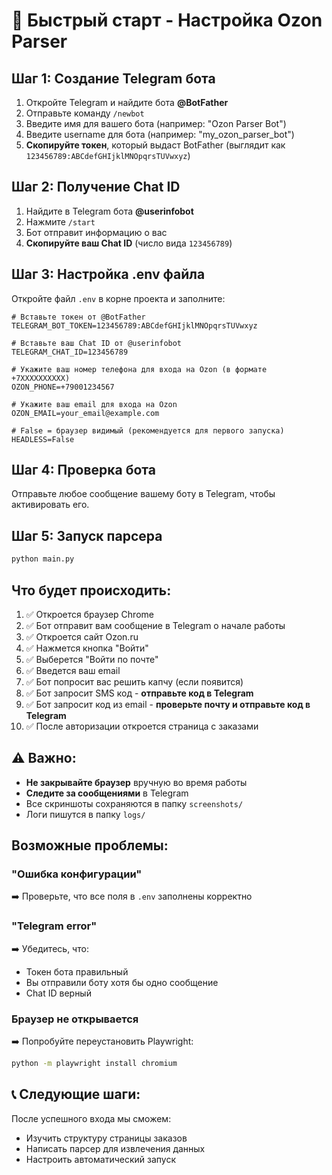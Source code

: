 # 🚀 Быстрый старт - Настройка Ozon Parser

## Шаг 1: Создание Telegram бота

1. Откройте Telegram и найдите бота **@BotFather**
2. Отправьте команду `/newbot`
3. Введите имя для вашего бота (например: "Ozon Parser Bot")
4. Введите username для бота (например: "my_ozon_parser_bot")
5. **Скопируйте токен**, который выдаст BotFather (выглядит как `123456789:ABCdefGHIjklMNOpqrsTUVwxyz`)

## Шаг 2: Получение Chat ID

1. Найдите в Telegram бота **@userinfobot**
2. Нажмите `/start`
3. Бот отправит информацию о вас
4. **Скопируйте ваш Chat ID** (число вида `123456789`)

## Шаг 3: Настройка .env файла

Откройте файл `.env` в корне проекта и заполните:

```env
# Вставьте токен от @BotFather
TELEGRAM_BOT_TOKEN=123456789:ABCdefGHIjklMNOpqrsTUVwxyz

# Вставьте ваш Chat ID от @userinfobot
TELEGRAM_CHAT_ID=123456789

# Укажите ваш номер телефона для входа на Ozon (в формате +7XXXXXXXXXX)
OZON_PHONE=+79001234567

# Укажите ваш email для входа на Ozon
OZON_EMAIL=your_email@example.com

# False = браузер видимый (рекомендуется для первого запуска)
HEADLESS=False
```

## Шаг 4: Проверка бота

Отправьте любое сообщение вашему боту в Telegram, чтобы активировать его.

## Шаг 5: Запуск парсера

```bash
python main.py
```

## Что будет происходить:

1. ✅ Откроется браузер Chrome
2. ✅ Бот отправит вам сообщение в Telegram о начале работы
3. ✅ Откроется сайт Ozon.ru
4. ✅ Нажмется кнопка "Войти"
5. ✅ Выберется "Войти по почте"
6. ✅ Введется ваш email
7. ✅ Бот попросит вас решить капчу (если появится)
8. ✅ Бот запросит SMS код - **отправьте код в Telegram**
9. ✅ Бот запросит код из email - **проверьте почту и отправьте код в Telegram**
10. ✅ После авторизации откроется страница с заказами

## ⚠️ Важно:

- **Не закрывайте браузер** вручную во время работы
- **Следите за сообщениями** в Telegram
- Все скриншоты сохраняются в папку `screenshots/`
- Логи пишутся в папку `logs/`

## Возможные проблемы:

### "Ошибка конфигурации"
➡️ Проверьте, что все поля в `.env` заполнены корректно

### "Telegram error"
➡️ Убедитесь, что:
- Токен бота правильный
- Вы отправили боту хотя бы одно сообщение
- Chat ID верный

### Браузер не открывается
➡️ Попробуйте переустановить Playwright:
```bash
python -m playwright install chromium
```

## 📞 Следующие шаги:

После успешного входа мы сможем:
- Изучить структуру страницы заказов
- Написать парсер для извлечения данных
- Настроить автоматический запуск
